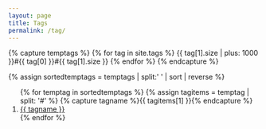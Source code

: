 ```yaml
---
layout: page
title: Tags
permalink: /tag/
---
```

    
<!-- https://longqian.me/2017/02/09/github-jekyll-tag/ -->
    
{% capture temptags %}
  {% for tag in site.tags %}
    {{ tag[1].size | plus: 1000 }}#{{ tag[0] }}#{{ tag[1].size }}
  {% endfor %}
{% endcapture %}

{% assign sortedtemptags = temptags | split:' ' | sort | reverse %}
<ol>
{% for temptag in sortedtemptags %}
  {% assign tagitems = temptag | split: '#' %}
  {% capture tagname %}{{ tagitems[1] }}{% endcapture %}
  <li><a href="/tag/{{ tagname }}"><nobr>{{ tagname }}</nobr></a></li>
{% endfor %}
</ol>
<!--

<div id="tag-cloud">
    {{ site | tag_cloud }}
</div>
-->

<!--  LocalWords:  LocalWords 
 -->
